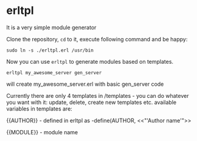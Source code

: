 erltpl
========

It is a very simple module generator

Clone the repository, `cd` to it, execute following command and be happy:

```
sudo ln -s ./erltpl.erl /usr/bin
```

Now you can use `erltpl` to generate modules based on templates.

```
erltpl my_awesome_server gen_server
```

will create my_awesome_server.erl with basic gen_server code

Currently there are only 4 templates in /templates - you can do whatever you want with it: update, delete, create new templates etc.
available variables in templates are:

{{AUTHOR}} - defined in erltpl as -define(AUTHOR, <<"'Author name'">>

{{MODULE}} - module name